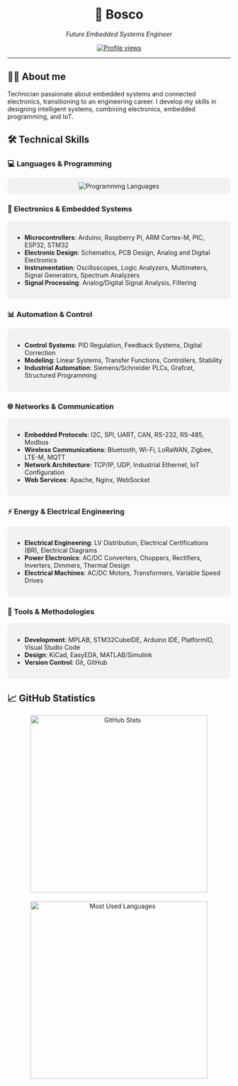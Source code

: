 <div align="center">
  <h1>🚀 Bosco</h1>
  <p><em>Future Embedded Systems Engineer</em></p>
  
  [![Profile views](https://komarev.com/ghpvc/?username=bosco-drg&color=brightgreen&style=flat-square)](https://github.com/bosco-drg)
</div>

---

## 👨‍💻 About me

<div>
Technician passionate about embedded systems and connected electronics, transitioning to an engineering career. I develop my skills in designing intelligent systems, combining electronics, embedded programming, and IoT.
</div>

## 🛠️ Technical Skills

### 💻 Languages & Programming

<div align="center" style="padding: 10px; background-color: rgba(50, 50, 50, 0.05); border-radius: 8px; margin: 10px 0;">
  <img src="https://skillicons.dev/icons?i=c,cpp,cs,python,js,html,css" alt="Programming Languages" />
</div>

### 🔌 Electronics & Embedded Systems

<div style="background-color: rgba(50, 50, 50, 0.05); border-radius: 8px; padding: 15px; margin: 10px 0;">
  <ul>
      <li><b>Microcontrollers</b>: Arduino, Raspberry Pi, ARM Cortex-M, PIC, ESP32, STM32</li>
      <li><b>Electronic Design</b>: Schematics, PCB Design, Analog and Digital Electronics</li>
      <li><b>Instrumentation</b>: Oscilloscopes, Logic Analyzers, Multimeters, Signal Generators, Spectrum Analyzers</li>
      <li><b>Signal Processing</b>: Analog/Digital Signal Analysis, Filtering</li>
  </ul>
</div>

### 📊 Automation & Control

<div style="background-color: rgba(50, 50, 50, 0.05); border-radius: 8px; padding: 15px; margin: 10px 0;">
  <ul>
      <li><b>Control Systems</b>: PID Regulation, Feedback Systems, Digital Correction</li>
      <li><b>Modeling</b>: Linear Systems, Transfer Functions, Controllers, Stability</li>
      <li><b>Industrial Automation</b>: Siemens/Schneider PLCs, Grafcet, Structured Programming</li>
  </ul>
</div>

### 🌐 Networks & Communication

<div style="background-color: rgba(50, 50, 50, 0.05); border-radius: 8px; padding: 15px; margin: 10px 0;">
  <ul>
      <li><b>Embedded Protocols</b>: I2C, SPI, UART, CAN, RS-232, RS-485, Modbus</li>
      <li><b>Wireless Communications</b>: Bluetooth, Wi-Fi, LoRaWAN, Zigbee, LTE-M, MQTT</li>
      <li><b>Network Architecture</b>: TCP/IP, UDP, Industrial Ethernet, IoT Configuration</li>
      <li><b>Web Services</b>: Apache, Nginx, WebSocket</li>
  </ul>
</div>

### ⚡ Energy & Electrical Engineering

<div style="background-color: rgba(50, 50, 50, 0.05); border-radius: 8px; padding: 15px; margin: 10px 0;">
  <ul>
      <li><b>Electrical Engineering</b>: LV Distribution, Electrical Certifications (BR), Electrical Diagrams</li>
      <li><b>Power Electronics</b>: AC/DC Converters, Choppers, Rectifiers, Inverters, Dimmers, Thermal Design</li>
      <li><b>Electrical Machines</b>: AC/DC Motors, Transformers, Variable Speed Drives</li>
  </ul>
</div>

### 🔧 Tools & Methodologies

<div style="background-color: rgba(50, 50, 50, 0.05); border-radius: 8px; padding: 15px; margin: 10px 0;">
  <ul>
      <li><b>Development</b>: MPLAB, STM32CubeIDE, Arduino IDE, PlatformIO, Visual Studio Code</li>
      <li><b>Design</b>: KiCad, EasyEDA, MATLAB/Simulink</li>
      <li><b>Version Control</b>: Git, GitHub</li>
  </ul>
</div>

## 📈 GitHub Statistics

<div align="center" style="display: flex; flex-wrap: wrap; justify-content: center; gap: 10px;">
  <div style="display: flex; flex-direction: column; align-items: center; gap: 20px;">
    <img src="https://github-readme-stats.vercel.app/api?username=bosco-drg&show_icons=true&theme=graywhite&hide_border=true" width="400px" alt="GitHub Stats"/>
    <img src="https://github-readme-stats.vercel.app/api/top-langs/?username=bosco-drg&layout=compact&theme=graywhite&hide_border=true" width="400px" alt="Most Used Languages"/>
  </div>
</div>

[def]: https://img.shields.io/badge/Blog-FF5722?style=for-the-badge&logo=blogger&logoColor=whit
[def2]: https://skillicons.dev/icons?i=c,cpp,python,js,html,cs

